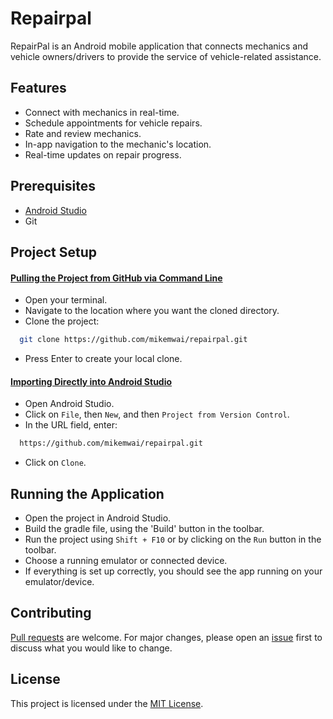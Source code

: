 # Repairpal
RepairPal is an Android mobile application that connects mechanics and vehicle owners/drivers to provide the service of vehicle-related assistance.

## Features

- Connect with mechanics in real-time.
- Schedule appointments for vehicle repairs.
- Rate and review mechanics.
- In-app navigation to the mechanic's location.
- Real-time updates on repair progress.

## Prerequisites

- [Android Studio](https://developer.android.com/studio)
- Git

## Project Setup

#### <ins>Pulling the Project from GitHub via Command Line</ins>

- Open your terminal.
- Navigate to the location where you want the cloned directory.
- Clone the project:
```sh
  git clone https://github.com/mikemwai/repairpal.git
```
- Press Enter to create your local clone.

#### <ins>Importing Directly into Android Studio</ins>

- Open Android Studio.
- Click on `File`, then `New`, and then `Project from Version Control`.
- In the URL field, enter:
```sh
  https://github.com/mikemwai/repairpal.git
```
- Click on `Clone`.

## Running the Application

- Open the project in Android Studio.
- Build the gradle file, using the 'Build' button in the toolbar.
- Run the project using `Shift + F10` or by clicking on the `Run` button in the toolbar.
- Choose a running emulator or connected device.
- If everything is set up correctly, you should see the app running on your emulator/device.

## Contributing

[Pull requests](https://github.com/mikemwai/repairpal/pulls) are welcome. For major changes, please open an [issue](https://github.com/mikemwai/repairpal/issues/new) first to discuss what you would like to change.

## License

This project is licensed under the [MIT License](LICENSE).


